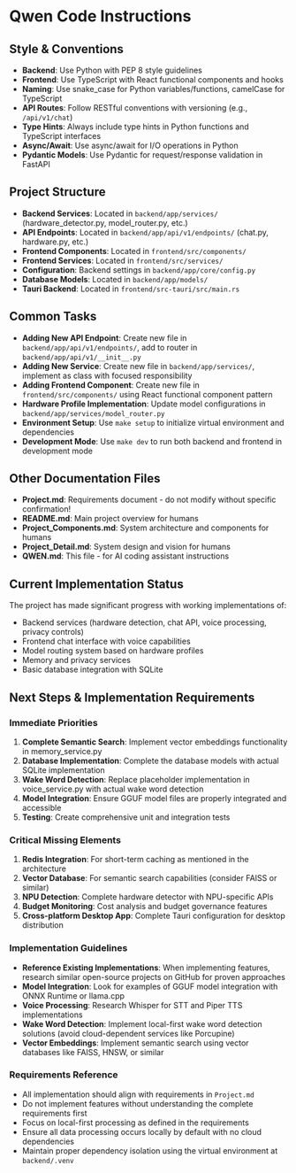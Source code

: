 # Qwen Code Instructions

## Style & Conventions
- **Backend**: Use Python with PEP 8 style guidelines
- **Frontend**: Use TypeScript with React functional components and hooks
- **Naming**: Use snake_case for Python variables/functions, camelCase for TypeScript
- **API Routes**: Follow RESTful conventions with versioning (e.g., `/api/v1/chat`)
- **Type Hints**: Always include type hints in Python functions and TypeScript interfaces
- **Async/Await**: Use async/await for I/O operations in Python
- **Pydantic Models**: Use Pydantic for request/response validation in FastAPI

## Project Structure
- **Backend Services**: Located in `backend/app/services/` (hardware_detector.py, model_router.py, etc.)
- **API Endpoints**: Located in `backend/app/api/v1/endpoints/` (chat.py, hardware.py, etc.)
- **Frontend Components**: Located in `frontend/src/components/`
- **Frontend Services**: Located in `frontend/src/services/`
- **Configuration**: Backend settings in `backend/app/core/config.py`
- **Database Models**: Located in `backend/app/models/`
- **Tauri Backend**: Located in `frontend/src-tauri/src/main.rs`

## Common Tasks
- **Adding New API Endpoint**: Create new file in `backend/app/api/v1/endpoints/`, add to router in `backend/app/api/v1/__init__.py`
- **Adding New Service**: Create new file in `backend/app/services/`, implement as class with focused responsibility
- **Adding Frontend Component**: Create new file in `frontend/src/components/` using React functional component pattern
- **Hardware Profile Implementation**: Update model configurations in `backend/app/services/model_router.py`
- **Environment Setup**: Use `make setup` to initialize virtual environment and dependencies
- **Development Mode**: Use `make dev` to run both backend and frontend in development mode

## Other Documentation Files
- **Project.md**: Requirements document - do not modify without specific confirmation!
- **README.md**: Main project overview for humans
- **Project_Components.md**: System architecture and components for humans
- **Project_Detail.md**: System design and vision for humans
- **QWEN.md**: This file - for AI coding assistant instructions

## Current Implementation Status
The project has made significant progress with working implementations of:
- Backend services (hardware detection, chat API, voice processing, privacy controls)
- Frontend chat interface with voice capabilities
- Model routing system based on hardware profiles
- Memory and privacy services
- Basic database integration with SQLite

## Next Steps & Implementation Requirements

### Immediate Priorities
1. **Complete Semantic Search**: Implement vector embeddings functionality in memory_service.py
2. **Database Implementation**: Complete the database models with actual SQLite implementation
3. **Wake Word Detection**: Replace placeholder implementation in voice_service.py with actual wake word detection
4. **Model Integration**: Ensure GGUF model files are properly integrated and accessible
5. **Testing**: Create comprehensive unit and integration tests

### Critical Missing Elements
1. **Redis Integration**: For short-term caching as mentioned in the architecture
2. **Vector Database**: For semantic search capabilities (consider FAISS or similar)
3. **NPU Detection**: Complete hardware detector with NPU-specific APIs
4. **Budget Monitoring**: Cost analysis and budget governance features
5. **Cross-platform Desktop App**: Complete Tauri configuration for desktop distribution

### Implementation Guidelines
- **Reference Existing Implementations**: When implementing features, research similar open-source projects on GitHub for proven approaches
- **Model Integration**: Look for examples of GGUF model integration with ONNX Runtime or llama.cpp
- **Voice Processing**: Research Whisper for STT and Piper TTS implementations
- **Wake Word Detection**: Implement local-first wake word detection solutions (avoid cloud-dependent services like Porcupine)
- **Vector Embeddings**: Implement semantic search using vector databases like FAISS, HNSW, or similar

### Requirements Reference
- All implementation should align with requirements in `Project.md`
- Do not implement features without understanding the complete requirements first
- Focus on local-first processing as defined in the requirements
- Ensure all data processing occurs locally by default with no cloud dependencies
- Maintain proper dependency isolation using the virtual environment at `backend/.venv`
